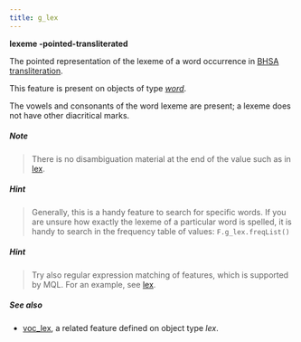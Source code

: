 ```yaml
---
title: g_lex
---
```


**lexeme -pointed-transliterated**


The pointed representation of the lexeme of a word occurrence in 
[BHSA transliteration]({{tfd}}/writing/hebrew.html).

This feature is present on objects of type [*word*](otype.md).

The vowels and consonants of the word lexeme are present; a lexeme does not have other diacritical marks.

##### Note
> There is no disambiguation material at the end of the value such as in [lex](lex.md).

##### Hint
> Generally, this is a handy feature to search for specific words.
If you are unsure how exactly the lexeme of a particular word is spelled, it is handy to search in the
frequency table of values: `F.g_lex.freqList()`

##### Hint
> Try also regular expression matching of features, which is supported by MQL. For an example, see [lex](lex.md).

##### See also

* [voc_lex](voc_lex.md), a related feature defined on object type *lex*.
